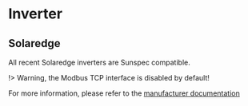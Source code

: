 # Inverter

## Solaredge

All recent Solaredge inverters are Sunspec compatible.

!> Warning, the Modbus TCP interface is disabled by default!

For more information, please refer to the [manufacturer documentation](https://knowledge-center.solaredge.com/sites/kc/files/sunspec-implementation-technical-note.pdf)